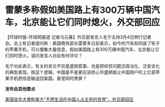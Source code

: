 # 雷蒙多称假如美国路上有300万辆中国汽车，北京能让它们同时熄火，外交部回应

【环球时报-环球网报道
记者乌元春】外交部发言人毛宁主持3月4日例行记者会。会上有记者提问称：美国商务部长雷蒙多日前表示，如今的汽车如同装了轮子的苹果手机，可以搜集大量信息，假如美国路上有300万辆中国汽车，北京能让它们同时熄火。请问发言人对此有何评论？

毛宁对此表示，有关的言论不仅是虚假叙事，也是把经贸问题泛政治化、泛安全化的典型表现。按这个逻辑，中国是不是更应该担心华盛顿能让中国用户的上亿部苹果手机把信息输送回美国，甚至同时黑屏？

**发布会其他要点**

[美国驻华大使称美方“不想生活在中国人占主导的世界”，外交部回应](https://news.qq.com/rain/a/20240304A05DQY00)

